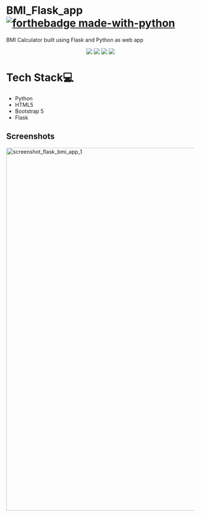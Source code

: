 # BMI_Flask_app  [![forthebadge made-with-python](http://ForTheBadge.com/images/badges/made-with-python.svg)](https://www.python.org/)
BMI Calculator built using Flask and Python as web app
<p align="center">
  <img src="https://api.visitorbadge.io/api/visitors?path=https%3A%2F%2Fgithub.com%2Freshmaharidhas%2FBMI_Flask_app&label=Visitors&labelColor=%2300ff00&countColor=%23000000&style=flat&labelStyle=none"/>
  <img src="https://img.shields.io/github/languages/count/reshmaharidhas/BMI_Flask_app"/>
  <img src="https://img.shields.io/github/repo-size/reshmaharidhas/BMI_Flask_app"/>
  <img src="https://img.shields.io/github/created-at/reshmaharidhas/BMI_Flask_app"/>
</p>

# Tech Stack💻
- Python
- HTML5
- Bootstrap 5
- Flask

## Screenshots
<img width="1919" height="967" alt="screenshot_flask_bmi_app_1" src="https://github.com/user-attachments/assets/ace2e63f-ea2c-4ce6-825c-f293fb44ac94" />
